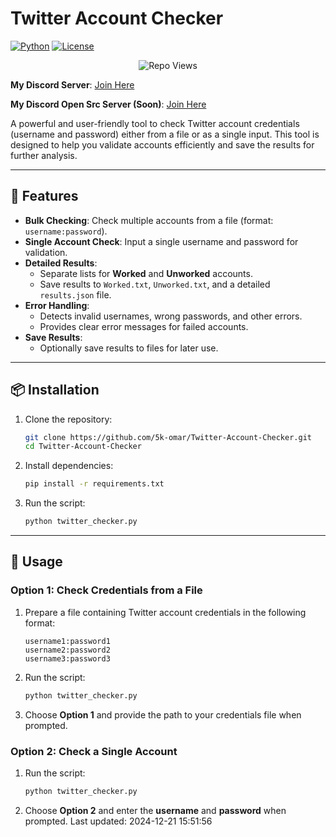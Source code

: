 # **Twitter Account Checker**

  [![Python](https://img.shields.io/badge/Python-3.9%2B-blue?style=flat-square&logo=python)](https://www.python.org/)
  [![License](https://img.shields.io/badge/License-MIT-green?style=flat-square)](https://opensource.org/licenses/MIT)
  <p align="center"> <img src="https://komarev.com/ghpvc/?username=5k-omar&label=Repo%20views&color=0e75b6&style=flat" alt="Repo Views" /> </p>

  **My Discord Server**: [Join Here](https://discord.gg/tcnksFMCR9)

  **My Discord Open Src Server (Soon)**: [Join Here](https://discord.gg/323wKvBb45)

  A powerful and user-friendly tool to check Twitter account credentials (username and password) either from a file or as a single input. This tool is designed to help you validate accounts efficiently and save the results for further analysis.

  ---

  ## 🌟 **Features**

  - **Bulk Checking**: Check multiple accounts from a file (format: `username:password`).
  - **Single Account Check**: Input a single username and password for validation.
  - **Detailed Results**:
    - Separate lists for **Worked** and **Unworked** accounts.
    - Save results to `Worked.txt`, `Unworked.txt`, and a detailed `results.json` file.
  - **Error Handling**:
    - Detects invalid usernames, wrong passwords, and other errors.
    - Provides clear error messages for failed accounts.
  - **Save Results**:
    - Optionally save results to files for later use.

  ---

  ## 📦 **Installation**

  1. Clone the repository:
     ```bash
     git clone https://github.com/5k-omar/Twitter-Account-Checker.git
     cd Twitter-Account-Checker
     ```

  2. Install dependencies:
     ```bash
     pip install -r requirements.txt
     ```

  3. Run the script:
     ```bash
     python twitter_checker.py
     ```

  ---

  ## 🚀 **Usage**

  ### **Option 1: Check Credentials from a File**
  1. Prepare a file containing Twitter account credentials in the following format:
     ```
     username1:password1
     username2:password2
     username3:password3
     ```

  2. Run the script:
     ```bash
     python twitter_checker.py
     ```

  3. Choose **Option 1** and provide the path to your credentials file when prompted.

  ### **Option 2: Check a Single Account**
  1. Run the script:
     ```bash
     python twitter_checker.py
     ```

  2. Choose **Option 2** and enter the **username** and **password** when prompted.
Last updated: 2024-12-21 15:51:56
